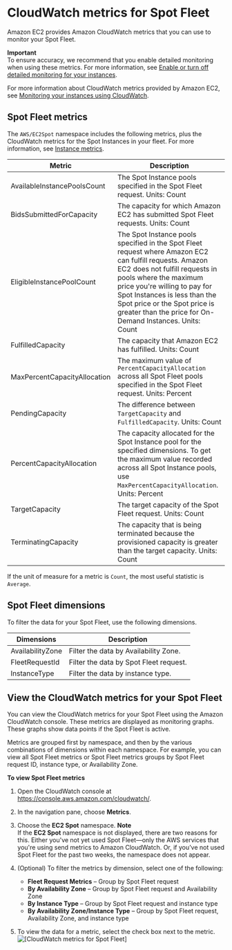 # CloudWatch metrics for Spot Fleet<a name="spot-fleet-cloudwatch-metrics"></a>

Amazon EC2 provides Amazon CloudWatch metrics that you can use to monitor your Spot Fleet\.

**Important**  
To ensure accuracy, we recommend that you enable detailed monitoring when using these metrics\. For more information, see [Enable or turn off detailed monitoring for your instances](using-cloudwatch-new.md)\.

For more information about CloudWatch metrics provided by Amazon EC2, see [Monitoring your instances using CloudWatch](using-cloudwatch.md)\.

## Spot Fleet metrics<a name="spot-fleet-metrics"></a>

The `AWS/EC2Spot` namespace includes the following metrics, plus the CloudWatch metrics for the Spot Instances in your fleet\. For more information, see [Instance metrics](viewing_metrics_with_cloudwatch.md#ec2-cloudwatch-metrics)\.


| Metric | Description | 
| --- | --- | 
| AvailableInstancePoolsCount |  The Spot Instance pools specified in the Spot Fleet request\. Units: Count  | 
| BidsSubmittedForCapacity |  The capacity for which Amazon EC2 has submitted Spot Fleet requests\. Units: Count  | 
| EligibleInstancePoolCount |  The Spot Instance pools specified in the Spot Fleet request where Amazon EC2 can fulfill requests\. Amazon EC2 does not fulfill requests in pools where the maximum price you're willing to pay for Spot Instances is less than the Spot price or the Spot price is greater than the price for On\-Demand Instances\. Units: Count  | 
| FulfilledCapacity |  The capacity that Amazon EC2 has fulfilled\. Units: Count  | 
| MaxPercentCapacityAllocation |  The maximum value of `PercentCapacityAllocation` across all Spot Fleet pools specified in the Spot Fleet request\. Units: Percent  | 
| PendingCapacity |  The difference between `TargetCapacity` and `FulfilledCapacity`\. Units: Count  | 
| PercentCapacityAllocation |  The capacity allocated for the Spot Instance pool for the specified dimensions\. To get the maximum value recorded across all Spot Instance pools, use `MaxPercentCapacityAllocation`\. Units: Percent  | 
| TargetCapacity |  The target capacity of the Spot Fleet request\. Units: Count  | 
| TerminatingCapacity |  The capacity that is being terminated because the provisioned capacity is greater than the target capacity\. Units: Count  | 

If the unit of measure for a metric is `Count`, the most useful statistic is `Average`\.

## Spot Fleet dimensions<a name="spot-fleet-dimensions"></a>

To filter the data for your Spot Fleet, use the following dimensions\.


| Dimensions | Description | 
| --- | --- | 
| AvailabilityZone |  Filter the data by Availability Zone\.  | 
| FleetRequestId |  Filter the data by Spot Fleet request\.  | 
| InstanceType |  Filter the data by instance type\.  | 

## View the CloudWatch metrics for your Spot Fleet<a name="view-spot-metrics"></a>

You can view the CloudWatch metrics for your Spot Fleet using the Amazon CloudWatch console\. These metrics are displayed as monitoring graphs\. These graphs show data points if the Spot Fleet is active\.

Metrics are grouped first by namespace, and then by the various combinations of dimensions within each namespace\. For example, you can view all Spot Fleet metrics or Spot Fleet metrics groups by Spot Fleet request ID, instance type, or Availability Zone\.

**To view Spot Fleet metrics**

1. Open the CloudWatch console at [https://console\.aws\.amazon\.com/cloudwatch/](https://console.aws.amazon.com/cloudwatch/)\.

1. In the navigation pane, choose **Metrics**\.

1. Choose the **EC2 Spot** namespace\.
**Note**  
If the **EC2 Spot** namespace is not displayed, there are two reasons for this\. Either you've not yet used Spot Fleet—only the AWS services that you're using send metrics to Amazon CloudWatch\. Or, if you’ve not used Spot Fleet for the past two weeks, the namespace does not appear\.

1. \(Optional\) To filter the metrics by dimension, select one of the following:
   + **Fleet Request Metrics** – Group by Spot Fleet request
   + **By Availability Zone** – Group by Spot Fleet request and Availability Zone
   + **By Instance Type** – Group by Spot Fleet request and instance type
   + **By Availability Zone/Instance Type** – Group by Spot Fleet request, Availability Zone, and instance type

1. To view the data for a metric, select the check box next to the metric\.  
![\[CloudWatch metrics for Spot Fleet\]](http://docs.aws.amazon.com/AWSEC2/latest/WindowsGuide/images/metric_spot_fleet.png)